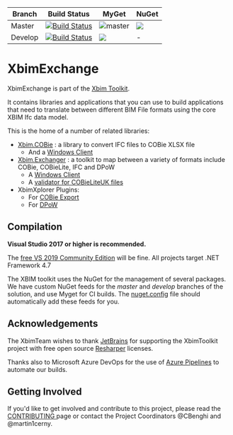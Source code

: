 Branch | Build Status  | MyGet | NuGet
------ | ------- | --- | --- |
Master | [![Build Status](https://dev.azure.com/xBIMTeam/xBIMToolkit/_apis/build/status/xBimTeam.XbimExchange?branchName=master)](https://dev.azure.com/xBIMTeam/xBIMToolkit/_build/latest?definitionId=5&branchName=master) | ![master](https://img.shields.io/myget/xbim-master/v/Xbim.Exchange.svg) | ![](https://img.shields.io/nuget/v/Xbim.Exchange.svg)
Develop | [![Build Status](https://dev.azure.com/xBIMTeam/xBIMToolkit/_apis/build/status/xBimTeam.XbimExchange?branchName=develop)](https://dev.azure.com/xBIMTeam/xBIMToolkit/_build/latest?definitionId=5&branchName=develop) | ![](https://img.shields.io/myget/xbim-develop/vpre/Xbim.Exchange.svg) | -


# XbimExchange

XbimExchange is part of the [Xbim Toolkit](https://github.com/xBimTeam/XbimEssentials).

It contains libraries and applications that you can use to build applications 
that need to translate between different BIM File formats using the core XBIM Ifc
data model.

This is the home of a number of related libraries:

* [Xbim.COBie](Xbim.COBie/Xbim.Cobie.csproj) : a library to convert IFC files to COBie XLSX file
  * And a [Windows Client](Xbim.COBie.Client/Xbim.COBie.Client.csproj)
* [Xbim.Exchanger](Xbim.Exchanger/Xbim.Exchanger.csproj) : a toolkit to map between a variety of formats include COBie, COBieLite, IFC and DPoW
  * A [Windows Client](Xbim.COBieLiteUK.Client/Xbim.COBieLiteUK.Client.csproj) 
  * A [validator for COBieLiteUK files](Xbim.CobieLiteUK.Validation/Xbim.CobieLiteUK.Validation.csproj)
* XbimXplorer Plugins:
  * For [COBie Export](XplorerPlugin.COBieExport/XplorerPlugin.COBieExport.csproj)
  * For [DPoW](XplorerPlugin.DPoW/XplorerPlugin.DPoW.csproj)
  

## Compilation

**Visual Studio 2017 or higher is recommended.**

The [free VS 2019 Community Edition](https://visualstudio.microsoft.com/downloads/) will be fine. 
All projects target .NET Framework 4.7

The XBIM toolkit uses the NuGet for the management of several packages.
We have custom NuGet feeds for the *master* and *develop* branches of the solution, and use
Myget for CI builds. The [nuget.config](nuget.config) file should automatically add these feeds for you.


## Acknowledgements
The XbimTeam wishes to thank [JetBrains](https://www.jetbrains.com/) for supporting the XbimToolkit project 
with free open source [Resharper](https://www.jetbrains.com/resharper/) licenses.

Thanks also to Microsoft Azure DevOps for the use of [Azure Pipelines](https://azure.microsoft.com/en-us/services/devops/pipelines/) 
to automate our builds.

## Getting Involved

If you'd like to get involved and contribute to this project, please read the [CONTRIBUTING ](https://github.com/xBimTeam/XbimEssentials/blob/master/CONTRIBUTING.md) page or contact the Project Coordinators @CBenghi and @martin1cerny.
